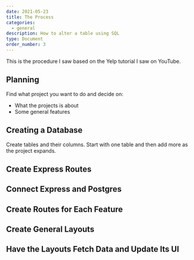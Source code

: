 ```yaml
---
date: 2021-05-23
title: The Process
categories:
  - general
description: How to alter a table using SQL
type: Document
order_number: 3
---
```

This is the procedure I saw based on the Yelp tutorial I saw on YouTube. 

## Planning

Find what project you want to do and decide on:
* What the projects is about
* Some general features

## Creating a Database

Create tables and their columns. Start with one table and then add more as the project expands.

## Create Express Routes

## Connect Express and Postgres

## Create Routes for Each Feature

## Create General Layouts

## Have the Layouts Fetch Data and Update Its UI